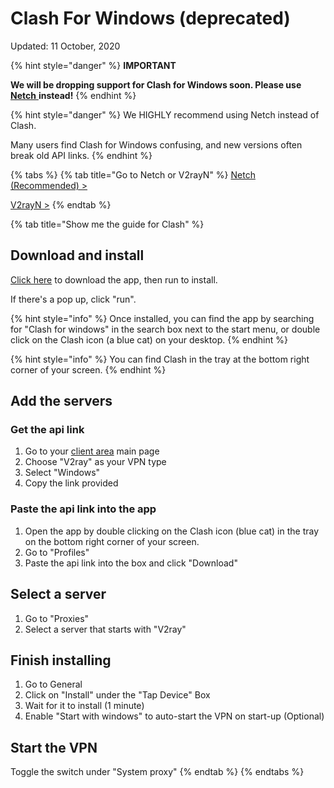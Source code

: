 # Clash For Windows (deprecated)

Updated: 11 October, 2020

{% hint style="danger" %}
**IMPORTANT**

**We will be dropping support for Clash for Windows soon. Please use** [**Netch** ](../../windows/v2ray-shadowsocks/netch-1.md)**instead!**
{% endhint %}

{% hint style="danger" %}
We HIGHLY recommend using Netch instead of Clash.

Many users find Clash for Windows confusing, and new versions often break old API links.
{% endhint %}

{% tabs %}
{% tab title="Go to Netch or V2rayN" %}
[Netch (Recommended) >](../../windows/v2ray-shadowsocks/netch-1.md)

[V2rayN >](v2rayn-recommended.md)
{% endtab %}

{% tab title="Show me the guide for Clash" %}
## Download and install

[Click here](https://wannaflix.com/dl.php?type=d\&id=17) to download the app, then run to install.

If there's a pop up, click "run".

{% hint style="info" %}
Once installed, you can find the app by searching for "Clash for windows" in the search box next to the start menu, or double click on the Clash icon (a blue cat) on your desktop.
{% endhint %}

{% hint style="info" %}
You can find Clash in the tray at the bottom right corner of your screen.
{% endhint %}

## Add the servers

### Get the api link

1. Go to your [client area](https://wannaflix.com/clientarea.php) main page
2. Choose "V2ray" as your VPN type
3. Select "Windows"
4. Copy the link provided

### Paste the api link into the app

1. Open the app by double clicking on the Clash icon (blue cat) in the tray on the bottom right corner of your screen.
2. Go to "Profiles"
3. Paste the api link into the box and click "Download"

## Select a server

1. Go to "Proxies"
2. Select a server that starts with "V2ray"

## Finish installing

1. Go to General
2. Click on "Install" under the "Tap Device" Box
3. Wait for it to install (1 minute)
4. Enable "Start with windows" to auto-start the VPN on start-up (Optional)

## Start the VPN

Toggle the switch under "System proxy"
{% endtab %}
{% endtabs %}

